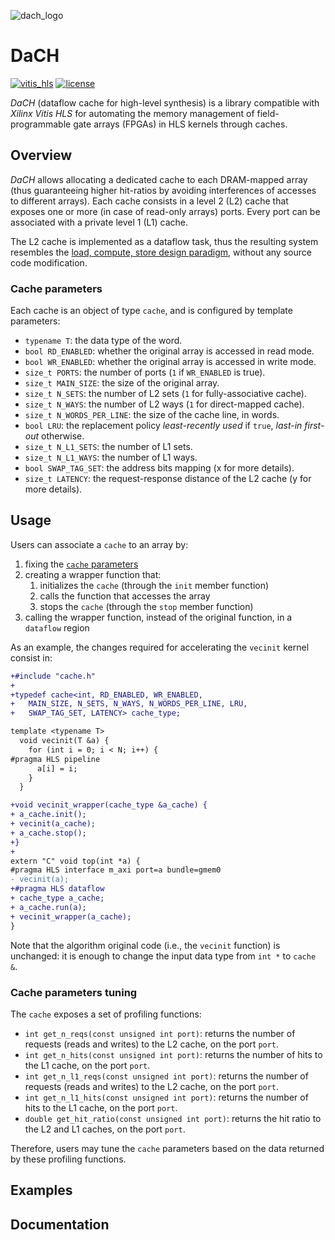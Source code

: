 ![dach_logo](https://user-images.githubusercontent.com/5991825/196959914-0750dd8c-b089-4b53-b077-b3f5b2a78039.svg)

# DaCH
[![vitis_hls](https://img.shields.io/badge/vitis--hls-2020.1--2021.2%20%7C%202022.2-blue)](https://docs.xilinx.com/r/en-US/ug1399-vitis-hls)
[![license](https://img.shields.io/badge/license-BSD--3--Clause%20-blue)](https://github.com/brigio345/hls_cache/blob/master/LICENSE)

_DaCH_ (dataflow cache for high-level synthesis) is a library compatible with
*Xilinx Vitis HLS* for automating the memory management of field-programmable
gate arrays (FPGAs) in HLS kernels through caches.

## Overview
_DaCH_ allows allocating a dedicated cache to each DRAM-mapped array (thus
guaranteeing higher hit-ratios by avoiding interferences of accesses to
different arrays).
Each cache consists in a level 2 (L2) cache that exposes one or more (in case
of read-only arrays) ports.
Every port can be associated with a private level 1 (L1) cache.

The L2 cache is implemented as a dataflow task, thus the resulting system
resembles the [load, compute, store design paradigm](https://docs.xilinx.com/r/en-US/ug1399-vitis-hls/Creating-Efficient-HLS-Designs),
without any source code modification.

### Cache parameters
Each cache is an object of type `cache`, and is configured by template parameters:
* `typename T`: the data type of the word.
* `bool RD_ENABLED`: whether the original array is accessed in read mode.
* `bool WR_ENABLED`: whether the original array is accessed in write mode.
* `size_t PORTS`: the number of ports (`1` if `WR_ENABLED` is true).
* `size_t MAIN_SIZE`: the size of the original array.
* `size_t N_SETS`: the number of L2 sets (`1` for fully-associative cache).
* `size_t N_WAYS`: the number of L2 ways (`1` for direct-mapped cache).
* `size_t N_WORDS_PER_LINE`: the size of the cache line, in words.
* `bool LRU`: the replacement policy *least-recently used* if `true`, *last-in
  first-out* otherwise.
* `size_t N_L1_SETS`: the number of L1 sets.
* `size_t N_L1_WAYS`: the number of L1 ways.
* `bool SWAP_TAG_SET`: the address bits mapping (x for more details).
* `size_t LATENCY`: the request-response distance of the L2 cache (y for more details).

## Usage
Users can associate a `cache` to an array by:
1. fixing the [`cache` parameters](#cache-parameters)
2. creating a wrapper function that:
    1. initializes the `cache` (through the `init` member function)
    2. calls the function that accesses the array
    3. stops the `cache` (through the `stop` member function)
3. calling the wrapper function, instead of the original function, in a
   `dataflow` region

As an example, the changes required for accelerating the `vecinit` kernel
consist in:
```diff
+#include "cache.h"
+
+typedef cache<int, RD_ENABLED, WR_ENABLED,
+   MAIN_SIZE, N_SETS, N_WAYS, N_WORDS_PER_LINE, LRU,
+   SWAP_TAG_SET, LATENCY> cache_type;

template <typename T>
  void vecinit(T &a) {
    for (int i = 0; i < N; i++) {
#pragma HLS pipeline
      a[i] = i;
    }
  }

+void vecinit_wrapper(cache_type &a_cache) {
+ a_cache.init();
+ vecinit(a_cache);
+ a_cache.stop();
+}
+
extern "C" void top(int *a) {
#pragma HLS interface m_axi port=a bundle=gmem0
- vecinit(a);
+#pragma HLS dataflow
+ cache_type a_cache;
+ a_cache.run(a);
+ vecinit_wrapper(a_cache);
}
```

Note that the algorithm original code (i.e., the `vecinit` function) is
unchanged: it is enough to change the input data type from `int *` to `cache &`.

### Cache parameters tuning
The `cache` exposes a set of profiling functions:
* `int get_n_reqs(const unsigned int port)`: returns the number of requests
  (reads and writes) to the L2 cache, on the port `port`.
* `int get_n_hits(const unsigned int port)`: returns the number of hits to the
  L1 cache, on the port `port`.
* `int get_n_l1_reqs(const unsigned int port)`: returns the number of requests
  (reads and writes) to the L2 cache, on the port `port`.
* `int get_n_l1_hits(const unsigned int port)`: returns the number of hits to the
  L1 cache, on the port `port`.
* `double get_hit_ratio(const unsigned int port)`: returns the hit ratio to the
  L2 and L1 caches, on the port `port`.

Therefore, users may tune the `cache` parameters based on the data returned by
these profiling functions.

## Examples

## Documentation

